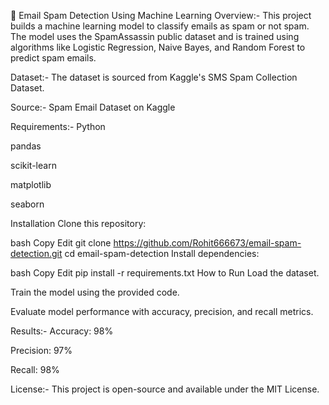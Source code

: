 📧 Email Spam Detection Using Machine Learning
Overview:-
This project builds a machine learning model to classify emails as spam or not spam. The model uses the SpamAssassin public dataset and is trained using algorithms like Logistic Regression, Naive Bayes, and Random Forest to predict spam emails.

Dataset:-
The dataset is sourced from Kaggle's SMS Spam Collection Dataset.

Source:- Spam Email Dataset on Kaggle

Requirements:-
Python 

pandas 

scikit-learn

matplotlib

seaborn

Installation
Clone this repository:

bash
Copy
Edit
git clone https://github.com/Rohit666673/email-spam-detection.git
cd email-spam-detection
Install dependencies:

bash
Copy
Edit
pip install -r requirements.txt
How to Run
Load the dataset.

Train the model using the provided code.

Evaluate model performance with accuracy, precision, and recall metrics.

Results:-
Accuracy: 98%

Precision: 97%

Recall: 98%

License:-
This project is open-source and available under the MIT License.

